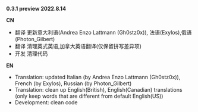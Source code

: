 **0.3.1 preview 2022.8.14**

**CN**
- 翻译 更新意大利语(Andrea Enzo Lattmann (Gh0stz0x)), 法语(Exylos),俄语(Photon_Gilbert)
- 翻译 清理英式英语,加拿大英语翻译(仅保留拼写差异项)
- 开发 清理代码

**EN**
- Translation: updated Italian (by Andrea Enzo Lattmann (Gh0stz0x)), French (by Exylos), Russian (by Photon_Gilbert)
- Translation: clean up English(British), English(Canadian) translations (only keep words that are different from default English(US))
- Development: clean code

